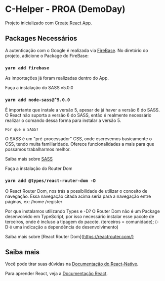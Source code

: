 # C-Helper - PROA (DemoDay)

Projeto inicializado com [Create React App](https://github.com/facebook/create-react-app).

## Packages Necessários

A autenticação com o Google é realizada via [FireBase](https://yarnpkg.com/package/firebase).
No diretório do projeto, adicione o Package do FireBase: 

### `yarn add firebase`

As importações já foram realizadas dentro do App.


Faça a instalação do SASS v5.0.0
### `yarn add node-sass@^5.0.0`

É importante que instale a versão 5, apesar de já haver a versão 6 do SASS. 
O React não suporta a versão 6 do SASS, então é realmente necessário realizar o comando dessa forma para instalar a versão 5.

`Por que o SASS?`

O SASS é um "pré-processador" CSS, onde escrevemos basicamente o CSS, tendo muita familiaridade. 
Oferece funcionalidades a mais para que possamos trabalharmos melhor. 

Saiba mais sobre [SASS](https://sass-lang.com)



Faça a instalação do Router Dom
### `yarn add @types/react-router-dom -D`

O React Router Dom, nos trás a possibilidade de utilizar o conceito de navegação.
Essa navegação citada acima seria para a navegação entre páginas, ex:
/home
/register

Por que instalamos utilizando Types e -D?
O Router Dom não é um Package desenvolvido em TypeScript, por isso necessário instalar esse pacote de terceiros, onde é incluso a tipagem do pacote.
(terceiros = comunidade);
(-D é uma indicação a dependência de desenvolvimento)

Saiba mais sobre [React Router Dom]{https://reactrouter.com/}


## Saiba mais

Você pode tirar suas dúvidas na [Documentação do React-Native](https://create-react-app.dev/).

Para aprender React, veja a [Documentação React](https://reactjs.org/).
